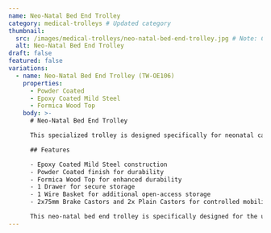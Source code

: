 ```yaml
---
name: Neo-Natal Bed End Trolley
category: medical-trolleys # Updated category
thumbnail:
  src: /images/medical-trolleys/neo-natal-bed-end-trolley.jpg # Note: Changed 'image' to 'src' to match example schema
  alt: Neo-Natal Bed End Trolley
draft: false
featured: false
variations:
  - name: Neo-Natal Bed End Trolley (TW-OE106)
    properties:
      - Powder Coated
      - Epoxy Coated Mild Steel
      - Formica Wood Top
    body: >-
      # Neo-Natal Bed End Trolley

      This specialized trolley is designed specifically for neonatal care units, providing essential storage space at the end of neo-natal beds. The trolley is constructed with epoxy coated mild steel with a powder coated finish for durability and includes a premium Formica wood top.

      ## Features

      - Epoxy Coated Mild Steel construction
      - Powder Coated finish for durability
      - Formica Wood Top for enhanced durability
      - 1 Drawer for secure storage
      - 1 Wire Basket for additional open-access storage
      - 2x75mm Brake Castors and 2x Plain Castors for controlled mobility

      This neo-natal bed end trolley is specifically designed for the unique needs of neonatal care environments, providing convenient access to essential supplies while maintaining a compact footprint suitable for specialized neo-natal units.
---
```

